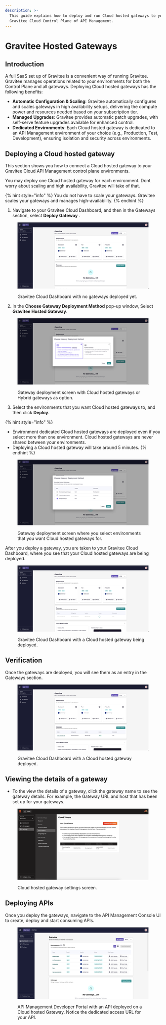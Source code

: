 ```yaml
---
description: >-
  This guide explains how to deploy and run Cloud hosted gateways to your
  Gravitee Cloud Control Plane of API Management.
---
```


# Gravitee Hosted Gateways

## Introduction

A full SaaS set up of Gravitee is a convenient way of running Gravitee. Gravitee manages operations related to your environments for both the Control Plane and all gateways. Deploying Cloud hosted gateways has the following benefits:

* **Automatic Configuration & Scaling**: Gravitee automatically configures and scales gateways in high availability setups, delivering the compute power and resources needed based on your subscription tier.
* **Managed Upgrades**: Gravitee provides automatic patch upgrades, with self-serve feature upgrades available for enhanced control.
* **Dedicated Environments**: Each Cloud hosted gateway is dedicated to an API Management environment of your choice (e.g., Production, Test, Development), ensuring isolation and security across environments.

## Deploying a Cloud hosted gateway

This section shows you how to connect a Cloud hosted gateway to your Gravitee Cloud API Management control plane environments.

You may deploy one Cloud hosted gateway for each environment. Dont worry about scaling and high availability, Gravitee will take of that.

{% hint style="info" %}
You do not have to scale your gateways. Gravitee scales your gateways and manages high-availability.
{% endhint %}

1. Navigate to your Gravitee Cloud Dashboard, and then in the Gateways section, select **Deploy Gateway** .

<figure><img src="../.gitbook/assets/image (4).png" alt=""><figcaption><p>Gravitee Cloud Dashboard with no gateways deployed yet.</p></figcaption></figure>

2. In the **Choose Gateway Deployment Method** pop-up window, Select **Gravitee Hosted Gateway**.

<figure><img src="../.gitbook/assets/image (1) (1).png" alt=""><figcaption><p>Gateway deployment screen with Cloud hosted gateways or Hybrid gateways as option.</p></figcaption></figure>

3. Select the environments that you want Cloud hosted gateways to, and then click **Deploy**.

{% hint style="info" %}
* Environment dedicated Cloud hosted gateways are deployed even if you select more than one environment. Cloud hosted gateways are never shared between your environments.
* Deploying a Cloud hosted gateway will take around 5 minutes.
{% endhint %}

<figure><img src="../.gitbook/assets/image (2) (1).png" alt=""><figcaption><p>Gateway deployment screen where you select environments that you want Cloud hosted gateways for.</p></figcaption></figure>

After you deploy a gateway, you are taken to your Gravitee Cloud Dashboard, where you see that your Cloud hosted gateways are being deployed.

<figure><img src="../.gitbook/assets/image (3) (1).png" alt=""><figcaption><p>Gravitee Cloud Dashboard with a Cloud hosted gateway being deployed.</p></figcaption></figure>

## Verification

Once the gateways are deployed, you will see them as an entry in the Gateways section.

<figure><img src="../.gitbook/assets/image (4) (1).png" alt=""><figcaption><p>Gravitee Cloud Dashboard with a Cloud hosted gateway deployed.</p></figcaption></figure>

## Viewing the details of a gateway

* To the view the details of a gateway, click the gateway name to see the gateway details. For example, the Gateway URL and host that has been set up for your gateways.

<figure><img src="../.gitbook/assets/image (5).png" alt=""><figcaption><p>Cloud hosted gateway settings screen.</p></figcaption></figure>

## Deploying APIs

Once you deploy the gateways, navigate to the API Management Console UI to create, deploy and start consuming APIs.

<figure><img src="../.gitbook/assets/image (6).png" alt=""><figcaption><p>API Management Developer Portal with an API deployed on a Cloud hosted Gateway. Notice the dedicated access URL for your API.</p></figcaption></figure>
